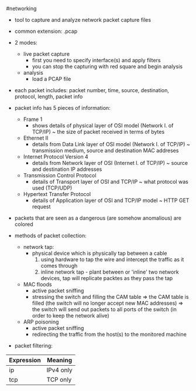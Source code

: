 #networking

- tool to capture and analyze network packet capture files
- common extension: .pcap
- 2 modes:
	- live packet capture
		- first you need to specify interface(s) and apply filters
		- you can stop the capturing with red square and begin analysis
	- analysis
		- load a PCAP file
- each packet includes: packet number, time, source, destination, protocol, length, packet info 
- packet info has 5 pieces of information:
	- Frame 1
		- shows details of physical layer of OSI model (Network l. of TCP/IP) ~ the size of packet received in terms of bytes
	- Ethernet II
		- details from Data Link layer of OSI model (Network l. of TCP/IP) ~ transmission medium, source and destination MAC addreses
	- Internet Protocol Version 4
		- details from Network layer of OSI (Internet l. of TCP/IP) ~ source and destination IP addresses
	- Transmission Control Protocol
		- details of Transport layer of OSI and TCP/IP ~ what protocol was used (TCP/UDP)
	- Hypertext Transfer Protocol
		- details of Application layer of OSI and TCP/IP model ~ HTTP GET request

- packets that are seen as a dangerous (are somehow anomalious) are colored

- methods of packet collection:
	- network tap:
		- physical device which is physically tap between a cable
			1. using hardware to tap the wire and intercept the traffic as it comes through
			2. inline network tap - plant between or 'inline' two network devices, tap will replicate packtes as they pass the tap
	- MAC floods
		- active packet sniffing
		- stressing the switch and filling the CAM table => the CAM table is filled (the switch will no longer accept new MAC addresses) => the switch will send out packets to all ports of the switch (in order to keep the network alive)
	- ARP poisoning
		- active packet sniffing
		- redirecting the traffic from the host(s) to the monitored machine

- packet filtering:

Expression | Meaning
------------  | ------------ 
ip | IPv4 only
tcp | TCP only
